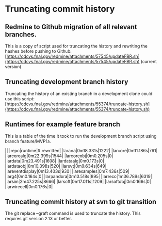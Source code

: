 Truncating commit history
========================================================

Redmine to Github migration of all relevant branches.
---------------------------------------------------------------------------------------------------------------

This is a copy of script used for truncating the history and rewriting the hashes before pushing to Github.
[https://cdcvs.fnal.gov/redmine/attachments/57545/updateFBR.sh](https://cdcvs.fnal.gov/redmine/attachments/57545/updateFBR.sh) (current version)

Truncating development branch history
--------------------------------------------------------------------------------

Truncating the history of an existing branch in a development clone could use this script:
[https://cdcvs.fnal.gov/redmine/attachments/55374/truncate-history.sh](https://cdcvs.fnal.gov/redmine/attachments/55374/truncate-history.sh)

Runtimes for example feature branch
----------------------------------------------------------------------------

This is a table of the time it took to run the development branch script using branch feature/MVP1a.

||
|repo|runtime|\# rewritten|
|larana|0m18.331s|1222|
|larcore|0m11.186s|761|
|larcorealg|0m22.399s|1544|
|larcoreobj|0m0.205s|0|
|lardata|0m23.491s|1608|
|lardataalg|0m0.173s|0|
|lardataobj|0m10.398s|520|
|larevt|0m9.634s|649|
|lareventdisplay|0m13.403s|930|
|larexamples|0m7.436s|509|
|larg4|0m0.164s|0|
|larpandora|0m13.518s|895|
|larreco|1m36.789s|6319|
|larsim|2m47.225s|8666|
|larsoft|0m17.011s|1209|
|larsoftobj|0m0.169s|0|
|larwirecell|0m0.176s|0|

Truncating commit history at svn to git transition
----------------------------------------------------------------------------------------------------------

The git replace –graft command is used to truncate the history. This requires git version 2.13 or better.
